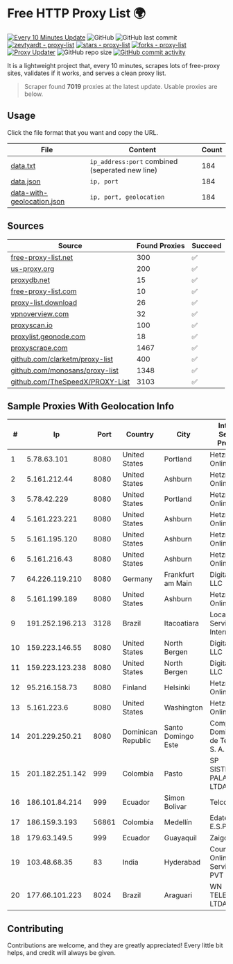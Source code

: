 
# Free HTTP Proxy List 🌍

[![Every 10 Minutes Update](https://github.com/mertguvencli/http-proxy-list/actions/workflows/main.yml/badge.svg?branch=main)](https://github.com/mertguvencli/http-proxy-list/actions/workflows/main.yml)
![GitHub](https://img.shields.io/github/license/mertguvencli/http-proxy-list)
![GitHub last commit](https://img.shields.io/github/last-commit/mertguvencli/http-proxy-list)
[![zevtyardt - proxy-list](https://img.shields.io/static/v1?label=zevtyardt&message=proxy-list&color=blue&logo=github)](https://github.com/zevtyardt/proxy-list "Go to GitHub repo")
[![stars - proxy-list](https://img.shields.io/github/stars/zevtyardt/proxy-list?style=social)](https://github.com/zevtyardt/proxy-list)
[![forks - proxy-list](https://img.shields.io/github/forks/zevtyardt/proxy-list?style=social)](https://github.com/zevtyardt/proxy-list)
[![Proxy Updater](https://github.com/zevtyardt/proxy-list/workflows/Proxy%20Updater/badge.svg)](https://github.com/zevtyardt/proxy-list/actions?query=workflow:"Proxy+Updater")
![GitHub repo size](https://img.shields.io/github/repo-size/zevtyardt/proxy-list)
[![GitHub commit activity](https://img.shields.io/github/commit-activity/m/zevtyardt/proxy-list?logo=commits)](https://github.com/zevtyardt/proxy-list/commits/main)

It is a lightweight project that, every 10 minutes, scrapes lots of free-proxy sites, validates if it works, and serves a clean proxy list.

> Scraper found **7019** proxies at the latest update. Usable proxies are below.

## Usage

Click the file format that you want and copy the URL.

|File|Content|Count|
|----|-------|-----|
|[data.txt](https://raw.githubusercontent.com/mertguvencli/http-proxy-list/main/proxy-list/data.txt)|`ip_address:port` combined (seperated new line)|184|
|[data.json](https://raw.githubusercontent.com/mertguvencli/http-proxy-list/main/proxy-list/data.json)|`ip, port`|184|
|[data-with-geolocation.json](https://raw.githubusercontent.com/mertguvencli/http-proxy-list/main/proxy-list/data-with-geolocation.json)|`ip, port, geolocation`|184|

## Sources

|Source|Found Proxies|Succeed|
|------|-------------|-------|
|[free-proxy-list.net](https://free-proxy-list.net)|300|✅|
|[us-proxy.org](https://www.us-proxy.org)|200|✅|
|[proxydb.net](http://proxydb.net)|15|✅|
|[free-proxy-list.com](https://free-proxy-list.com/?page=&port=&type%5B%5D=http&type%5B%5D=https&up_time=0&search=Search)|10|✅|
|[proxy-list.download](https://www.proxy-list.download/HTTP)|26|✅|
|[vpnoverview.com](https://vpnoverview.com/privacy/anonymous-browsing/free-proxy-servers)|32|✅|
|[proxyscan.io](https://www.proxyscan.io)|100|✅|
|[proxylist.geonode.com](https://proxylist.geonode.com/api/proxy-list?limit=300&page=1&sort_by=lastChecked&sort_type=desc&protocols=http,https)|18|✅|
|[proxyscrape.com](https://api.proxyscrape.com/v2/?request=displayproxies&protocol=http&timeout=10000&country=all&ssl=all&anonymity=all)|1467|✅|
|[github.com/clarketm/proxy-list](https://raw.githubusercontent.com/clarketm/proxy-list/master/proxy-list-raw.txt)|400|✅|
|[github.com/monosans/proxy-list](https://raw.githubusercontent.com/monosans/proxy-list/main/proxies/http.txt)|1348|✅|
|[github.com/TheSpeedX/PROXY-List](https://raw.githubusercontent.com/TheSpeedX/PROXY-List/master/http.txt)|3103|✅|


## Sample Proxies With Geolocation Info

|#|Ip|Port|Country|City|Internet Service Provider|
|-|--|----|-------|----|-------------------------|
|1|5.78.63.101|8080|United States|Portland|Hetzner Online GmbH|
|2|5.161.212.44|8080|United States|Ashburn|Hetzner Online GmbH|
|3|5.78.42.229|8080|United States|Portland|Hetzner Online GmbH|
|4|5.161.223.221|8080|United States|Ashburn|Hetzner Online GmbH|
|5|5.161.195.120|8080|United States|Ashburn|Hetzner Online GmbH|
|6|5.161.216.43|8080|United States|Ashburn|Hetzner Online GmbH|
|7|64.226.119.210|8080|Germany|Frankfurt am Main|DigitalOcean, LLC|
|8|5.161.199.189|8080|United States|Ashburn|Hetzner Online GmbH|
|9|191.252.196.213|3128|Brazil|Itacoatiara|Locaweb Serviços de Internet S/A|
|10|159.223.146.55|8080|United States|North Bergen|DigitalOcean, LLC|
|11|159.223.123.238|8080|United States|North Bergen|DigitalOcean, LLC|
|12|95.216.158.73|8080|Finland|Helsinki|Hetzner Online GmbH|
|13|5.161.223.6|8080|United States|Washington|Hetzner Online GmbH|
|14|201.229.250.21|8080|Dominican Republic|Santo Domingo Este|Compañía Dominicana de Teléfonos S. A.|
|15|201.182.251.142|999|Colombia|Pasto|SP SISTEMAS PALACIOS LTDA|
|16|186.101.84.214|999|Ecuador|Simon Bolivar|Telconet S.A|
|17|186.159.3.193|56861|Colombia|Medellín|Edatel S.a. E.S.P|
|18|179.63.149.5|999|Ecuador|Guayaquil|Zaigover S.A|
|19|103.48.68.35|83|India|Hyderabad|Country Online Services PVT LTD|
|20|177.66.101.223|8024|Brazil|Araguari|WN TELECOM LTDA - ME|



## Contributing

Contributions are welcome, and they are greatly appreciated! Every
little bit helps, and credit will always be given.

